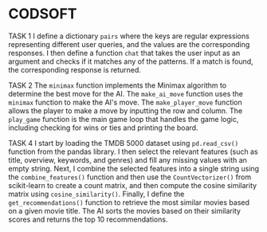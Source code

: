 # CODSOFT

TASK 1
I define a dictionary `pairs` where the keys are regular expressions representing different user queries, and the values are the corresponding responses. I then define a function `chat` that takes the user input as an argument and checks if it matches any of the patterns. If a match is found, the corresponding response is returned. 

TASK 2
The `minimax` function implements the Minimax algorithm to determine the best move for the AI. The `make_ai_move` function uses the `minimax` function to make the AI's move. The `make_player_move` function allows the player to make a move by inputting the row and column. The `play_game` function is the main game loop that handles the game logic, including checking for wins or ties and printing the board.

TASK 4
I start by loading the TMDB 5000 dataset using `pd.read_csv()` function from the pandas library. I then select the relevant features (such as title, overview, keywords, and genres) and fill any missing values with an empty string. Next, I combine the selected features into a single string using the `combine_features()` function and then use the `CountVectorizer()` from scikit-learn to create a count matrix, and then compute the cosine similarity matrix using `cosine_similarity()`. Finally, I define the `get_recommendations()` function to retrieve the most similar movies based on a given movie title. The AI sorts the movies based on their similarity scores and returns the top 10 recommendations.

